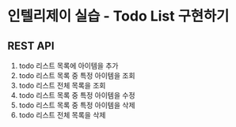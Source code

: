 # 인텔리제이 실습 - Todo List 구현하기

## REST API

1. todo 리스트 목록에 아이템을 추가
2. todo 리스트 목록 중 특정 아이템을 조회
3. todo 리스트 전체 목록을 조회
4. todo 리스트 목록 중 특정 아이템을 수정
5. todo 리스트 목록 중 특정 아이템을 삭제
6. todo 리스트 전체 목록을 삭제
